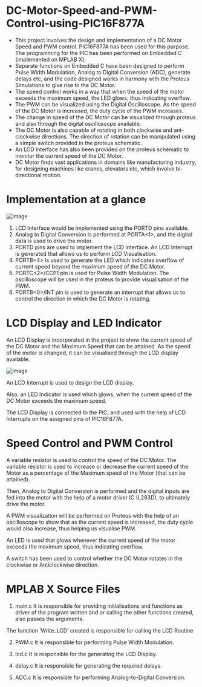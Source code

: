 # DC-Motor-Speed-and-PWM-Control-using-PIC16F877A

- This project involves the design and implementation of a DC Motor Speed and PWM control. PIC16F877A has been used for this purpose. The programming for the PIC has been performed on Embedded C (implemented on MPLAB X).
- Separate functions on Embedded C have been designed to perform Pulse Width Modulation, Analog to Digital Conversion (ADC), generate delays etc, and the code designed works in harmony with the Proteus Simulations to give rise to the DC Motor. 
- The speed control works in a way that when the speed of the motor exceeds the maximum speed, the LED glows, thus indicating overflow. 
- The PWM can be visualized using the Digital Oscilloscope. As the speed of the DC Motor is increased, the duty cycle of the PWM increases.
- The change in speed of the DC Motor can be visualized through proteus and also through the digital oscilloscope available. 
- The DC Motor is also capable of rotating in both clockwise and ant-clockwise directions. The direction of rotation can be manipulated using a simple switch provided in the proteus schematic. 
- An LCD Interface has also been provided on the proteus schematic to monitor the current speed of the DC Motor. 
- DC Motor finds vast applications in domains like manufacturing industry, for designing machines like cranes, elevators etc, which involve bi-directional motion.

# Implementation at a glance

![image](https://user-images.githubusercontent.com/68660836/227014602-74fcfc30-5139-4598-963d-e44fb5c2b906.png)

1.	LCD Interface would be implemented using the PORTD pins available.
2.	Analog to Digital Conversion is performed at PORTA<1>, and the digital data is used to drive the motor.
3.	PORTD pins are used to implement the LCD Interface. An LCD Interrupt is generated that allows us to perform LCD Visualisation.
4.	PORTB<4> is used to generate the LED which indicates overflow of current speed beyond the maximum speed of the DC Motor.
5.	PORTC<2>/CCP1 pin is used for Pulse Width Modulation. The oscilloscope will be used in the proteus to provide visualisation of the PWM.
6.	PORTB<0>/INT pin is used to generate an interrupt that allows us to control the direction in which the DC Motor is rotating.

# LCD Display and LED Indicator

An LCD Display is incorporated in the project to show the current speed of the DC Motor and the Maximum Speed that can be attained. As the speed of the motor is changed, it can be visualised through the LCD display available.

![image](https://user-images.githubusercontent.com/68660836/227016706-fcf94ade-0d71-4383-b978-edad3a5354ad.png)

An LCD Interrupt is used to design the LCD display.

Also, an LED Indicator is used which glows, when the current speed of the DC Motor exceeds the maximum speed.

The LCD Display is connected to the PIC, and used with the help of LCD Interrupts on the assigned pins of PIC16F877A.

# Speed Control and PWM Control

A variable resistor is used to control the speed of the DC Motor. The variable resistor is used to increase or decrease the current speed of the Motor as a percentage of the Maximum speed of the Motor (that can be attained).

Then, Analog to Digital Conversion is performed and the digital inputs are fed into the motor with the help of a motor driver IC (L293D), to ultimately drive the motor.

A PWM visualization will be performed on Proteus with the help of an oscilloscope to show that as the current speed is increased, the duty cycle would also increase, thus helping us visualise PWM.

An LED is used that glows whenever the current speed of the motor exceeds the maximum speed, thus indicating overflow.

A switch has been used to control whether the DC Motor rotates in the clockwise or Anticlockwise direction.

# MPLAB X Source Files

1. main.c
It is responsible for providing initialisations and functions as driver of the program written and or calling the other functions created, also passes the arguments.

The function ‘Write_LCD’ created is responsible for calling the LCD Routine

2. PWM.c
It is responsible for performing Pulse Width Modulation.

3. lcd.c
It is responsible for the generating the LCD Display.

4. delay.c
It is responsible for generating the required delays.

5. ADC.c
It is responsible for performing Analog-to-Digital Conversion.

